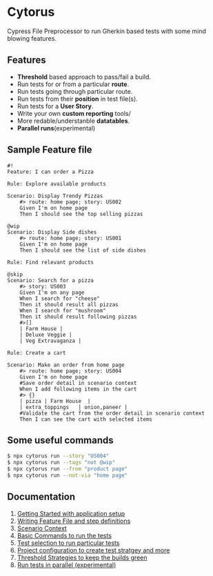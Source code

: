 # Cytorus

Cypress File Preprocessor to run Gherkin based tests with some mind blowing features.

## Features

* **Threshold** based approach to pass/fail a build.
* Run tests for or from a particular **route**.
* Run tests going through particular route.
* Run tests from their **position** in test file(s).
* Run tests for a **User Story**.
* Write your own **custom reporting** tools/
* More redable/understanble **datatables**.
* **Parallel runs**(experimental)

## Sample Feature file

```feature
#!
Feature: I can order a Pizza

Rule: Explore available products

Scenario: Display Trendy Pizzas
    #> route: home page; story: US002
    Given I'm on home page
    Then I should see the top selling pizzas

@wip
Scenario: Display Side dishes
    #> route: home page; story: US001
    Given I'm on home page
    Then I should see the list of side dishes

Rule: Find relevant products

@skip
Scenario: Search for a pizza
    #> story: US003
    Given I'm on any page
    When I search for "cheese"
    Then it should result all pizzas
    When I search for "mushroom"
    Then it should result following pizzas
    #>[]
    | Farm House |
    | Deluxe Veggie |
    | Veg Extravaganza |

Rule: Create a cart

Scenario: Make an order from home page
    #> route: home page; story: US004
    Given I'm on home page
    #Save order detail in scenario context
    When I add following items in the cart
    #> {}
    | pizza | Farm House  |
    | extra_toppings   | onion,paneer |
    #Validate the cart from the order detail in scenario context
    Then I can see the cart with selected items
```
## Some useful commands

```bash
$ npx cytorus run --story "US004"
$ npx cytorus run --tags "not @wip"
$ npx cytorus run --from "product page"
$ npx cytorus run --not-via "home page"
```

## Documentation

1. [Getting Started with application setup](./docs/1.GettingStarted.md)
2. [Writing Feature File and step definitions](./docs/2.WritingTests.md)
3. [Scenario Context](./docs/3.Context.md)
4. [Basic Commands to run the tests](./docs/4.BasicCommands.md)
5. [Test selection to run particular tests](./docs/5.RunStrategy.md)
6. [Project configuration to create test stratgey and more](./docs/6.ProjectConfiguration.md)
7. [Threshold Strategies to keep the builds green ](./docs/7.Threshold.md)
8. [Run tests in parallel (experimental) ](./docs/8.ParallelRun.md)
